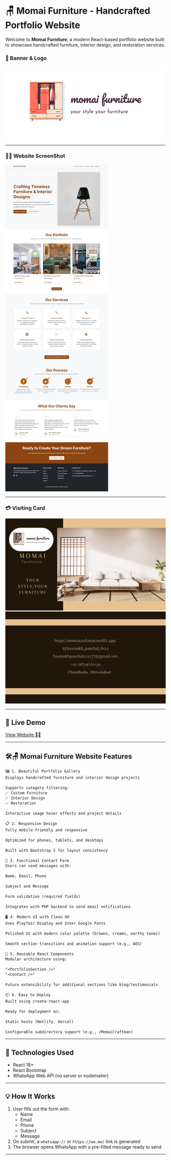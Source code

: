 # 🪑 Momai Furniture - Handcrafted Portfolio Website

Welcome to **Momai Furniture**, a modern React-based portfolio website built to showcase handcrafted furniture, interior design, and restoration services.

### 🎋 Banner & Logo
![Momai Furniture Banner](./public/icon1.png) <!-- Replace with actual image path or hosted link -->

---
### ⛓️‍💥 Website ScreenShot
![Momai Furniture Website](./src/images/ss.jpg) <!-- Replace with actual image path or hosted link -->

---
### 💳 Visiting Card
![Momai Furniture Visiting Card](./src/images/1.png) <!-- Replace with actual image path or hosted link -->
![Momai Furniture Visiting Card](./src/images/2.png) <!-- Replace with actual image path or hosted link -->

---

## 🚀 Live Demo

[View Website ⛓️‍💥](https://momaifurnicher.netlify.app/) <!-- Replace with actual deployed URL -->

---



## 🛠️🪑 Momai Furniture Website Features
    🖼️ 1. Beautiful Portfolio Gallery
    Displays handcrafted furniture and interior design projects

    Supports category filtering:
    ✅ Custom Furniture
    ✅ Interior Design
    ✅ Restoration

    Interactive image hover effects and project details

    📋 2. Responsive Design
    Fully mobile-friendly and responsive

    Optimized for phones, tablets, and desktops

    Built with Bootstrap 5 for layout consistency

    🧰 3. Functional Contact Form
    Users can send messages with:

    Name, Email, Phone

    Subject and Message

    Form validation (required fields)

    Integrates with PHP backend to send email notifications

    🖥️ 4. Modern UI with Clean UX
    Uses Playfair Display and Inter Google Fonts

    Polished UI with modern color palette (browns, creams, earthy tones)

    Smooth section transitions and animation support (e.g., AOS)

    🧩 5. Reusable React Components
    Modular architecture using:

    "<PortfolioSection />"
    "<Contact />"

    Future extensibility for additional sections like blog/testimonials

    📦 6. Easy to Deploy
    Built using create-react-app

    Ready for deployment on:

    Static hosts (Netlify, Vercel)

    Configurable subdirectory support (e.g., /MomaiCraftman)

---

## 🔧 Technologies Used

- React 18+
- React Bootstrap
- WhatsApp Web API (no server or nodemailer)

---

## 💡 How It Works

1. User fills out the form with:
   - Name
   - Email
   - Phone
   - Subject
   - Message
2. On submit, a `whatsapp://` or `https://wa.me/` link is generated
3. The browser opens WhatsApp with a pre-filled message ready to send

---



